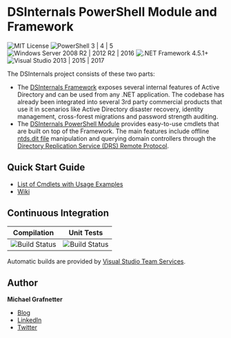 DSInternals PowerShell Module and Framework
===========================================

![MIT License](https://img.shields.io/badge/License-MIT-green.svg) ![PowerShell 3 | 4 | 5](https://img.shields.io/badge/PowerShell-3%20|%204%20|%205-0000FF.svg) ![Windows Server 2008 R2 | 2012 R2 | 2016](https://img.shields.io/badge/Windows%20Server-2008%20R2%20|%202012%20R2%20|%202016-007bb8.svg) ![.NET Framework 4.5.1+](https://img.shields.io/badge/.NET%20Framework-4.5.1%2B-007FFF.svg) ![Visual Studio 2013 | 2015 | 2017](https://img.shields.io/badge/Visual%20Studio-2013%20|%202015%20|%202017-383278.svg)

The DSInternals project consists of these two parts:
- The [DSInternals Framework](https://www.nuget.org/profiles/MichaelGrafnetter) exposes several internal features of Active Directory and can be used from any .NET application. The codebase has already been integrated into several 3rd party commercial products that use it in scenarios like Active Directory disaster recovery, identity management, cross-forest migrations and password strength auditing.
- The [DSInternals PowerShell Module](https://www.powershellgallery.com/packages/DSInternals/) provides easy-to-use cmdlets that are built on top of the Framework. The main features include offline [ntds.dit file](https://technet.microsoft.com/en-us/library/cc961761.aspx) manipulation and querying domain controllers through the [Directory Replication Service (DRS) Remote Protocol](https://msdn.microsoft.com/en-us/library/cc228086.aspx).

Quick Start Guide
-----------------
- [List of Cmdlets with Usage Examples](https://www.dsinternals.com/en/list-of-cmdlets-in-the-dsinternals-module/)
- [Wiki](https://github.com/MichaelGrafnetter/DSInternals/wiki)

Continuous Integration
----------------------

| Compilation  |  Unit Tests |
--- | ---
![Build Status](https://grafnetter.visualstudio.com/DefaultCollection/_apis/public/build/definitions/419499fa-9402-4b5b-96ad-1d9d235c1b8f/6/badge) | ![Build Status](https://grafnetter.visualstudio.com/DefaultCollection/_apis/public/build/definitions/419499fa-9402-4b5b-96ad-1d9d235c1b8f/7/badge)

Automatic builds are provided by [Visual Studio Team Services](https://www.visualstudio.com/en-us/products/visual-studio-team-services-vs.aspx).

Author
------

**Michael Grafnetter**
- [Blog](https://www.dsinternals.com/en)
- [LinkedIn](https://www.linkedin.com/in/grafnetter)
- [Twitter](https://twitter.com/mgrafnetter)
